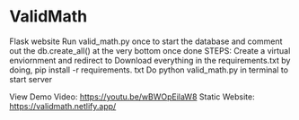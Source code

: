 # ValidMath
Flask website
Run valid_math.py once to start the database and comment out the db.create_all() at the very bottom once done
STEPS:
Create a virtual enviornment and redirect to
Download everything in the requirements.txt by doing, pip install -r requirements. txt
Do python valid_math.py in terminal to start server


View Demo Video: https://youtu.be/wBWOpEilaW8
Static Website: https://validmath.netlify.app/
